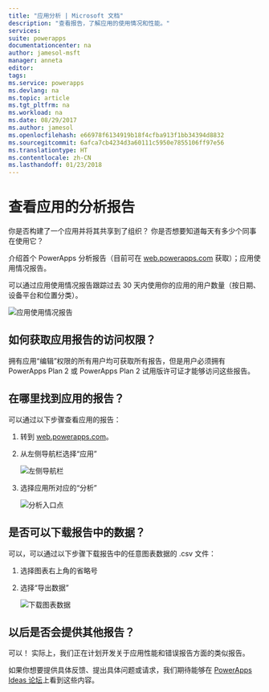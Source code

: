 ```yaml
---
title: "应用分析 | Microsoft 文档"
description: "查看报告，了解应用的使用情况和性能。"
services: 
suite: powerapps
documentationcenter: na
author: jamesol-msft
manager: anneta
editor: 
tags: 
ms.service: powerapps
ms.devlang: na
ms.topic: article
ms.tgt_pltfrm: na
ms.workload: na
ms.date: 08/29/2017
ms.author: jamesol
ms.openlocfilehash: e66978f6134919b18f4cfba913f1bb34394d8832
ms.sourcegitcommit: 6afca7cb4234d3a60111c5950e7855106ff97e56
ms.translationtype: HT
ms.contentlocale: zh-CN
ms.lasthandoff: 01/23/2018
---
```

# <a name="view-analytics-reports-for-your-app"></a>查看应用的分析报告
你是否构建了一个应用并将其共享到了组织？  你是否想要知道每天有多少个同事在使用它？

介绍首个 PowerApps 分析报告（目前可在 [web.powerapps.com](https://web.powerapps.com) 获取）；应用使用情况报告。

可以通过应用使用情况报告跟踪过去 30 天内使用你的应用的用户数量（按日期、设备平台和位置分类）。

![应用使用情况报告](./media/app-analytics/analytics.png)

## <a name="how-do-i-get-access-to-my-apps-reports"></a>如何获取应用报告的访问权限？
拥有应用“编辑”权限的所有用户均可获取所有报告，但是用户必须拥有 PowerApps Plan 2 或 PowerApps Plan 2 试用版许可证才能够访问这些报告。

## <a name="where-do-i-find-my-apps-reports"></a>在哪里找到应用的报告？
可以通过以下步骤查看应用的报告：

1. 转到 [web.powerapps.com](https://web.powerapps.com)。
2. 从左侧导航栏选择“应用”
   
    ![左侧导航栏](./media/app-analytics/left-nav.png)
3. 选择应用所对应的“分析”
   
    ![分析入口点](./media/app-analytics/analytics-entry-point.png)

## <a name="can-i-download-the-data-behind-my-reports"></a>是否可以下载报告中的数据？
可以，可以通过以下步骤下载报告中的任意图表数据的 .csv 文件：

1. 选择图表右上角的省略号
2. 选择“导出数据”
   
    ![下载图表数据](./media/app-analytics/analytics-download.png)

## <a name="are-there-going-to-be-any-other-reports"></a>以后是否会提供其他报告？
可以！ 实际上，我们正在计划开发关于应用性能和错误报告方面的类似报告。

如果你想要提供具体反馈、提出具体问题或请求，我们期待能够在 [PowerApps Ideas 论坛](https://powerusers.microsoft.com/t5/PowerApps-Ideas/idb-p/PowerAppsIdeas)上看到这些内容。

